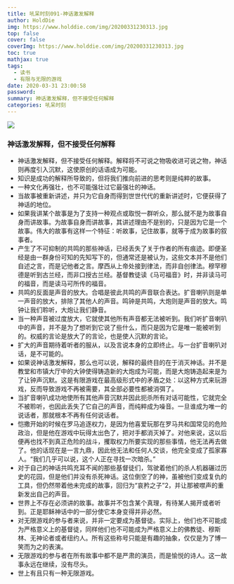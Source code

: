 ```yaml
---
title: 吼呆时刻091-神话激发解释
author: HoldDie
img: https://www.holddie.com/img/20200331230313.jpg
top: false
cover: false
coverImg: https://www.holddie.com/img/20200331230313.jpg
toc: true
mathjax: true
tags:
  - 读书
  - 有限与无限的游戏
date: 2020-03-31 23:00:58
password:
summary: 神话激发解释，但不接受任何解释
categories: 吼呆时刻
---
```


![](https://www.holddie.com/img/20200331230313.jpg)

### 神话激发解释，但不接受任何解释

- 神话激发解释，但不接受任何解释。解释将不可说之物吸收进可说之物，神话则再度引入沉默，这使原创的话语成为可能。
- 知识是成功的解释所导致的，但将我们推向前进的思考则是纯粹的故事。
- 一种文化再强壮，也不可能强壮过它最强壮的神话。
- 当故事被重新讲述，并只为它自身而得到世世代代的重新讲述时，它便获得了神话的地位。
- 如果我讲某个故事是为了支持一种观点或取悦一群听众，那么就不是为故事自身而讲故事。为故事自身而讲故事，其讲述理由不是别的，只是因为它是一个故事。伟大的故事有这样一个特征：听故事，记住故事，就等于成为故事的叙事者。
- 产生了不可抑制的共鸣的那些神话，已经丢失了关于作者的所有痕迹。即便圣经是由一群身份可知的先知写下的，但通常还是被认为，这些文本并不是他们自述之言，而是记他者之言。摩西从上帝处接到律法，而非自创律法。穆罕穆德是听到古兰经，而非口授古兰经。基督教徒读《马可福音》时，并非读马可的福音，而是读马可所传的福音。
- 共鸣的反面是声音的放大。合唱是彼此共鸣的声音联合表达。扩音喇叭则是单一声音的放大，排除了其他人的声音。鸣钟是共鸣，大炮则是声音的放大。鸣钟让我们聆听，大炮让我们静音。
- 当一种声音被过度放大，它就使其他所有声音都无法被听到。我们听扩音喇叭中的声音，并不是为了想听到它说了些什么，而只是因为它是唯一能被听到的。权威的言论是放大了的言论，也是使人沉默的言论。
- 扩大的声音期待着听者的服从，以及言说本身的立即终止。与一台扩音喇叭对话，是不可能的。
- 如果说神话激发解释，那么也可以说，解释的最终目的在于消灭神话。并不是教堂和市镇大厅中的大钟使得铸造新的大炮成为可能，而是大炮铸造起来是为了让钟声沉默。这是有限游戏在最高级形式中的矛盾之处：以这种方式来玩游戏，反而导致游戏不再被需要，其全部必要性都被消弭了。
- 当扩音喇叭成功地使所有其他声音沉默并因此扼杀所有对话可能性，它就完全不被聆听，也因此丢失了它自己的声音，而纯粹成为噪音。一旦谁成为唯一的说话者，那就根本不再有任何说话者。
- 恺撒开始的时候在罗马追逐权力，是因为他喜爱玩那在罗马共和国常见的危险政治，但是他在游戏中玩得太出色了，把对手都消灭掉了。对他来说，这以后便再也找不到真正危险的战斗，攫取权力所要实现的那些事情，他无法再去做了。他的话现在是一言九鼎，因此他无法和任何人交谈，他完全变成了孤家寡人。“我们几乎可以说，这个人正在寻找一次暗杀。”
- 对于自己的神话共鸣充耳不闻的那些基督徒们，驾驶着他们的杀人机器碾过历史的花园，但是他们并没有杀死神话。这位倒空了的神，虽被他们变成复仇的工具，但仍然带着他未完成的故事，回归为“哀矜之子”2，并让那被噤声的重新发出自己的声音。
- 世界上不存在必须讲的故事。故事并不包含某个真理，有待某人揭开或者听到。正是耶稣神话中的一部分使它本身变得并非必然。
- 对无限游戏的参与者来说，并非一定要成为基督徒。实际上，他们也不可能成为严格意义上的基督徒，同样他们也不可能成为严格意义上的佛教徒、穆斯林、无神论者或者纽约人。所有这些称号只能是有趣的抽象，仅仅是为了博一笑而为之的表演。
- 无限游戏的参与者在所有故事中都不是严肃的演员，而是愉悦的诗人。这一故事永远在继续，没有尽头。
- 世上有且只有一种无限游戏。